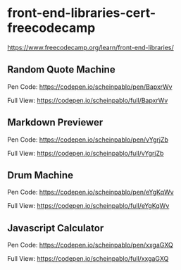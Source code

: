 # front-end-libraries-cert-freecodecamp
https://www.freecodecamp.org/learn/front-end-libraries/

## Random Quote Machine
Pen Code: https://codepen.io/scheinpablo/pen/BapxrWv  

Full View: https://codepen.io/scheinpablo/full/BapxrWv 

## Markdown Previewer
Pen Code: https://codepen.io/scheinpablo/pen/vYgrjZb  

Full View: https://codepen.io/scheinpablo/full/vYgrjZb 

## Drum Machine
Pen Code: https://codepen.io/scheinpablo/pen/eYgKqWv

Full View: https://codepen.io/scheinpablo/full/eYgKqWv

## Javascript Calculator
Pen Code: https://codepen.io/scheinpablo/pen/xxgaGXQ  

Full View: https://codepen.io/scheinpablo/full/xxgaGXQ  



